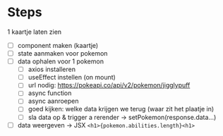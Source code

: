 # Steps

1 kaartje laten zien

- [ ] component maken (kaartje)
- [ ] state aanmaken voor pokemon
- [ ] data ophalen voor 1 pokemon
  - [ ] axios installeren
  - [ ] useEffect instellen (on mount)
  - [ ] url nodig: https://pokeapi.co/api/v2/pokemon/jigglypuff
  - [ ] async function
  - [ ] async aanroepen
  - [ ] goed kijken: welke data krijgen we terug (waar zit het plaatje in)
  - [ ] sla data op & trigger a rerender -> setPokemon(response.data...)
- [ ] data weergeven -> JSX `<h1>{pokemon.abilities.length}<h1>`
